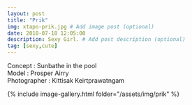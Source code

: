 ```yaml
---
layout: post
title: "Prik"
img: xtapo-prik.jpg # Add image post (optional)
date: 2018-07-18 12:05:00
description: Sexy Girl. # Add post description (optional)
tag: [sexy,cute]
---
```

Concept : Sunbathe in the pool  
Model : Prosper Airry  
Photographer : Kittisak Keirtprawatngam               

{% include image-gallery.html folder="/assets/img/prik" %}
